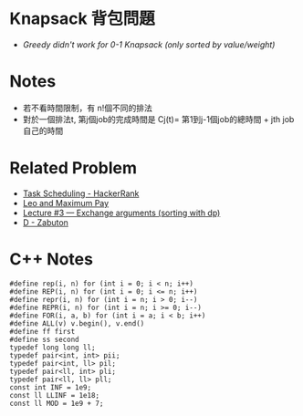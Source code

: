 # Knapsack 背包問題
- *Greedy didn't work for 0-1 Knapsack (only sorted by value/weight)*

# Notes
- 若不看時間限制，有 n!個不同的排法
- 對於一個排法t, 第j個job的完成時間是 Cj(t)= 第1到j-1個job的總時間 + jth job 自己的時間

# Related Problem
- [Task Scheduling - HackerRank](https://www.hackerrank.com/challenges/task-scheduling/problem)
- [Leo and Maximum Pay](https://www.hackerearth.com/challenges/college/nita-bitfreak-3/algorithm/leo-and-maximum-pay-4/)
- [Lecture #3 — Exchange arguments (sorting with dp)](https://codeforces.com/blog/entry/63533)
- [D - Zabuton](https://atcoder.jp/contests/cf17-final-open/tasks/cf17_final_d)

# C++ Notes
```
#define rep(i, n) for (int i = 0; i < n; i++)
#define REP(i, n) for (int i = 0; i <= n; i++)
#define repr(i, n) for (int i = n; i > 0; i--)
#define REPR(i, n) for (int i = n; i >= 0; i--)
#define FOR(i, a, b) for (int i = a; i < b; i++)
#define ALL(v) v.begin(), v.end()
#define ff first
#define ss second
typedef long long ll;
typedef pair<int, int> pii;
typedef pair<int, ll> pil;
typedef pair<ll, int> pli;
typedef pair<ll, ll> pll;
const int INF = 1e9;
const ll LLINF = 1e18;
const ll MOD = 1e9 + 7;
```